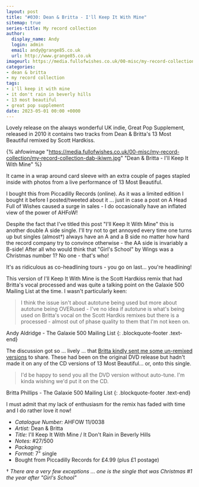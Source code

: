 ```yaml
---
layout: post
title: "#030: Dean & Britta - I'll Keep It With Mine"
sitemap: true
series-title: My record collection
author:
  display_name: Andy
  login: admin
  email: andy@grange85.co.uk
  url: http://www.grange85.co.uk
imageurl: https://media.fullofwishes.co.uk/00-misc/my-record-collection/my-record-collection-dab-ikiwm.jpg
categories:
- dean & britta
- my record collection
tags:
- i'll keep it with mine
- it don't rain in beverly hills
- 13 most beautiful
- great pop supplement
date: 2023-05-01 00:00 +0000
---
```

Lovely release on the always wonderful UK indie, Great Pop Supplement, released in 2010 it contains two tracks from Dean & Britta's 13 Most Beautiful remixed by Scott Hardkiss.

{% ahfowimage "https://media.fullofwishes.co.uk/00-misc/my-record-collection/my-record-collection-dab-ikiwm.jpg" "Dean & Britta - I'll Keep It With Mine" %}

It came in a wrap around card sleeve with an extra couple of pages stapled inside with photos from a live performance of 13 Most Beautiful.

I bought this from Piccadilly Records (online). As it was a limited edition I bought it before I posted/tweeted about it ... just in case a post on A Head Full of Wishes caused a surge in sales - I do occasionally have an inflated view of the power of AHFoW!

Despite the fact that I've titled this post "I'll Keep It With Mine" this is another double A side single. I'll try not to get annoyed every time one turns up but singles (almost&dagger;) always have an A and a B side no matter how hard the record company try to convince otherwise - the AA side is invariably a B-side! After all who would think that "Girl's School" by Wings was a Christmas number 1? No one - that's who!

It's as ridiculous as co-headlining tours - you go on last... you're headlining!

This version of I'll Keep It With Mine is the Scott Hardkiss remix that had Britta's vocal processed and was quite a talking point on the Galaxie 500 Mailing List at the time. I wasn't particularly keen:

> I think the issue isn't about autotune being used but more about autotune being OVERused - I've no idea if autotune is what's being used on Britta's vocal on the Scott Hardkis remixes but there is a processed - almost out of phase quality to them that I'm not keen on.

Andy Aldridge - The Galaxie 500 Mailing List
{: .blockquote-footer .text-end}

The discussion got so ... lively ... that [Britta kindly sent me some un-remixed versions](https://www.fullofwishes.co.uk/2010/10/02/13-most-beautiful-the-missing-mixes/) to share. These had been on the original DVD release but hadn't made it on any of the CD versions of 13 Most Beautiful... or, onto this single.

> I'd be happy to send you all the DVD version without auto-tune. I'm kinda wishing we'd put it on the CD. 

Britta Phillips - The Galaxie 500 Mailing List
{: .blockquote-footer .text-end}

I must admit that my lack of enthusiasm for the remix has faded with time and I do rather love it now!

 - *Catalogue Number:* AHFOW 11/0038
 - *Artist:* Dean & Britta
 - *Title:* I'll Keep It With Mine / It Don't Rain in Beverly Hills
 - *Notes:* #27/500
 - *Packaging:* 
 - *Format:* 7" single
 - Bought from Piccadilly Records for £4.99 (plus £1 postage)

 &dagger; _There are a very few exceptions ... one is the single that was Christmas #1 the year after "Girl's School"_

